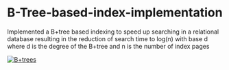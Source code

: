 # B-Tree-based-index-implementation
Implemented a B+tree based indexing to speed up searching in a relational database resulting in the reduction of search time to log(n) with base d where d is the degree of the B+tree and n is the number of index pages

[
![B+trees](https://user-images.githubusercontent.com/46842087/88757045-c5a37900-d182-11ea-9feb-4c4b30f917ee.png)
](url)
